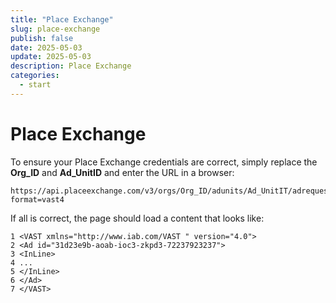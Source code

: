 ```yaml
---
title: "Place Exchange"
slug: place-exchange
publish: false
date: 2025-05-03
update: 2025-05-03
description: Place Exchange
categories:
  - start
---
```


Place Exchange
==============

To ensure your Place Exchange credentials are correct, simply replace the **Org\_ID** and **Ad\_UnitID** and enter the URL in a browser:

```
https://api.placeexchange.com/v3/orgs/Org_ID/adunits/Ad_UnitIT/adrequests?format=vast4
```

If all is correct, the page should load a content that looks like:

```
1 <VAST xmlns="http://www.iab.com/VAST " version="4.0">
2 <Ad id="31d23e9b-aoab-ioc3-zkpd3-72237923237">
3 <InLine>
4 ...
5 </InLine>
6 </Ad>
7 </VAST>
```
